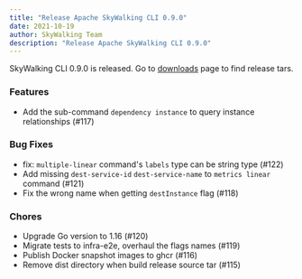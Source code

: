 ```yaml
---
title: "Release Apache SkyWalking CLI 0.9.0"
date: 2021-10-19
author: SkyWalking Team
description: "Release Apache SkyWalking CLI 0.9.0"
---
```


SkyWalking CLI 0.9.0 is released. Go to [downloads](https://skywalking.apache.org/downloads) page to find release tars.

### Features

- Add the sub-command `dependency instance` to query instance relationships (#117)

### Bug Fixes

- fix: `multiple-linear` command's `labels` type can be string type (#122)
- Add missing `dest-service-id` `dest-service-name` to `metrics linear` command (#121)
- Fix the wrong name when getting `destInstance` flag (#118)

### Chores

- Upgrade Go version to 1.16 (#120)
- Migrate tests to infra-e2e, overhaul the flags names (#119)
- Publish Docker snapshot images to ghcr (#116)
- Remove dist directory when build release source tar (#115)
